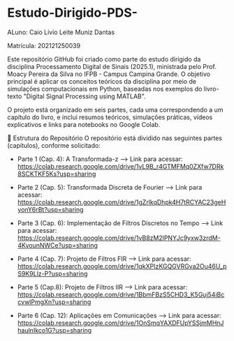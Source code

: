 # Estudo-Dirigido-PDS-

ALuno: Caio Lívio Leite Muniz Dantas

Matrícula: 202121250039

Este repositório GitHub foi criado como parte do estudo dirigido da disciplina Processamento Digital de Sinais (2025.1), ministrada pelo Prof. Moacy Pereira da Silva no IFPB - Campus Campina Grande. O objetivo principal é aplicar os conceitos teóricos da disciplina por meio de simulações computacionais em Python, baseadas nos exemplos do livro-texto "Digital Signal Processing using MATLAB".

O projeto está organizado em seis partes, cada uma correspondendo a um capítulo do livro, e inclui resumos teóricos, simulações práticas, vídeos explicativos e links para notebooks no Google Colab.

📂 Estrutura do Repositório
O repositório está dividido nas seguintes partes (capítulos), conforme solicitado:

- Parte 1 (Cap. 4): A Transformada-z --> Link para acessar: https://colab.research.google.com/drive/1vL9B_r4GTMFMq0ZXfw7DRk8SCKTKF5Ks?usp=sharing

- Parte 2 (Cap. 5): Transformada Discreta de Fourier --> Link para acessar: https://colab.research.google.com/drive/1gZrlkqDhpk4H7tRCYAC23geHyonY6rBt?usp=sharing

- Parte 3 (Cap. 6): Implementação de Filtros Discretos no Tempo --> Link para acessar: https://colab.research.google.com/drive/1vB8zM2lPNYJc9yxw3zrdM-4KyounNWCe?usp=sharing

- Parte 4 (Cap. 7): Projeto de Filtros FIR --> Link para acessar: https://colab.research.google.com/drive/1qkXPIzKGQGVRGva2Ou46U_pS9K9Llz-P?usp=sharing

- Parte 5 (Cap.8): Projeto de Filtros IIR --> Link para acessar: https://colab.research.google.com/drive/1BbmFBzS5CHD3_K5Guj54iBccvwlPmgXn?usp=sharing

- Parte 6 (Cap. 12): Aplicações em Comunicações --> Link para acessar: https://colab.research.google.com/drive/1OnSmqYAXDFUpYSSjmMHnJhaulnIkco1G?usp=sharing
